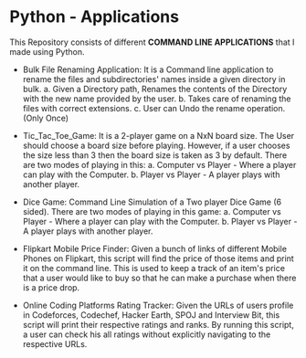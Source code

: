# Python - Applications
This Repository consists of different **COMMAND LINE APPLICATIONS** that I made using Python.

-	Bulk File Renaming Application: It is a Command line application to rename the files and subdirectories' names inside a given directory in bulk. a. Given a Directory path, Renames the contents of the Directory with the new name provided by the user. b. Takes care of renaming the files with correct extensions. c. User can Undo the rename operation.(Only Once)

-	Tic_Tac_Toe_Game: It is a 2-player game on a NxN board size. The User should choose a board size before playing. However, if a user chooses the size less than 3 then the board size is taken as 3 by default. There are two modes of playing in this: a. Computer vs Player - Where a player can play with the Computer. b. Player vs Player - A player plays with another player.

-	Dice Game: Command Line Simulation of a Two player Dice Game (6 sided). There are two modes of playing in this game: a. Computer vs Player - Where a player can play with the Computer. b. Player vs Player - A player plays with another player.

-	Flipkart Mobile Price Finder: Given a bunch of links of different Mobile Phones on Flipkart, this script will find the price of those items and print it on the command line. 
This is used to keep a track of an item's price that a user would like to buy so that he can make a purchase when there is a price drop.

-	Online Coding Platforms Rating Tracker: Given the URLs of users profile in Codeforces, Codechef, Hacker Earth, SPOJ and Interview Bit,  this script will print their respective ratings and ranks. By running this script, a user can check his all ratings without explicitly navigating to the respective URLs.
